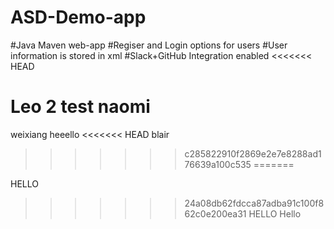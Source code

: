 

# ASD-Demo-app
#Java Maven web-app
#Regiser and Login options for users
#User information is stored in xml
#Slack+GitHub Integration enabled
<<<<<<< HEAD

Leo 2
test
naomi
=======
weixiang
heeello
<<<<<<< HEAD
blair
>>>>>>> c285822910f2869e2e7e8288ad176639a100c535
=======

HELLO 
>>>>>>> 24a08db62fdcca87adba91c100f862c0e200ea31
HELLO
Hello
